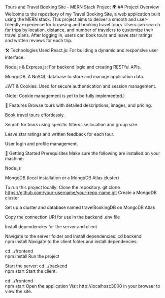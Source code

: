 Tours and Travel Booking Site - MERN Stack Project
🌍 ## Project Overview
Welcome to the repository of my Travel Booking Site, a web application built using the MERN stack. This project aims to deliver a smooth and user-friendly experience for browsing and booking travel tours. Users can search for trips by location, distance, and number of travelers to customize their travel plans. After logging in, users can book tours and leave star ratings and written reviews for each trip.

🛠 Technologies Used
React.js: For building a dynamic and responsive user interface.

Node.js & Express.js: For backend logic and creating RESTful APIs.

MongoDB: A NoSQL database to store and manage application data.

JWT & Cookies: Used for secure authentication and session management.

(Note: Cookie management is yet to be fully implemented.)

🌟 Features
Browse tours with detailed descriptions, images, and pricing.

Book travel tours effortlessly.

Search for tours using specific filters like location and group size.

Leave star ratings and written feedback for each tour.

User login and profile management.

🚀 Getting Started
Prerequisites
Make sure the following are installed on your machine:

Node.js

MongoDB (local installation or a MongoDB Atlas cluster)

To run this project locally:
Clone the repository.
git clone https://github.com/your-username/your-repo-name.git
Create a MongoDB cluster

Set up a cluster and database named travelBookingDB on MongoDB Atlas

Copy the connection URI for use in the backend .env file

Install dependencies for the server and client

Navigate to the server folder and install dependencies:
cd backend  
npm install
Navigate to the client folder and install dependencies:

cd ../frontend  
npm install
Run the project

Start the server:
cd ../backend  
npm start
Start the client:

cd ../frontend  
npm start
Open the application
Visit http://localhost:3000 in your browser to view the site.
